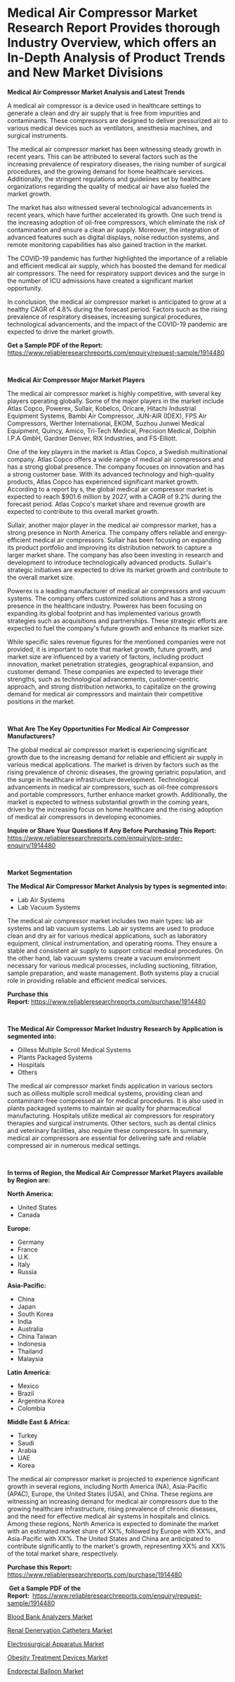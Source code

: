 <p><h1>Medical Air Compressor Market Research Report Provides thorough Industry Overview, which offers an In-Depth Analysis of Product Trends and New Market Divisions</h1></p><p><strong>Medical Air Compressor Market Analysis and Latest Trends</strong></p>
<p><p>A medical air compressor is a device used in healthcare settings to generate a clean and dry air supply that is free from impurities and contaminants. These compressors are designed to deliver pressurized air to various medical devices such as ventilators, anesthesia machines, and surgical instruments.</p><p>The medical air compressor market has been witnessing steady growth in recent years. This can be attributed to several factors such as the increasing prevalence of respiratory diseases, the rising number of surgical procedures, and the growing demand for home healthcare services. Additionally, the stringent regulations and guidelines set by healthcare organizations regarding the quality of medical air have also fueled the market growth.</p><p>The market has also witnessed several technological advancements in recent years, which have further accelerated its growth. One such trend is the increasing adoption of oil-free compressors, which eliminate the risk of contamination and ensure a clean air supply. Moreover, the integration of advanced features such as digital displays, noise reduction systems, and remote monitoring capabilities has also gained traction in the market.</p><p>The COVID-19 pandemic has further highlighted the importance of a reliable and efficient medical air supply, which has boosted the demand for medical air compressors. The need for respiratory support devices and the surge in the number of ICU admissions have created a significant market opportunity.</p><p>In conclusion, the medical air compressor market is anticipated to grow at a healthy CAGR of 4.8% during the forecast period. Factors such as the rising prevalence of respiratory diseases, increasing surgical procedures, technological advancements, and the impact of the COVID-19 pandemic are expected to drive the market growth.</p></p>
<p><strong>Get a Sample PDF of the Report:&nbsp;</strong> <a href="https://www.reliableresearchreports.com/enquiry/request-sample/1914480">https://www.reliableresearchreports.com/enquiry/request-sample/1914480</a></p>
<p>&nbsp;</p>
<p><strong>Medical Air Compressor Major Market Players</strong></p>
<p><p>The medical air compressor market is highly competitive, with several key players operating globally. Some of the major players in the market include Atlas Copco, Powerex, Sullair, Kobelco, Oricare, Hitachi Industrial Equipment Systems, Bambi Air Compressor, JUN-AIR (IDEX), FPS Air Compressors, Werther International, EKOM, Suzhou Junwei Medical Equipment, Quincy, Amico, Tri-Tech Medical, Precision Medical, Dolphin I.P.A GmbH, Gardner Denver, RIX Industries, and FS-Elliott.</p><p>One of the key players in the market is Atlas Copco, a Swedish multinational company. Atlas Copco offers a wide range of medical air compressors and has a strong global presence. The company focuses on innovation and has a strong customer base. With its advanced technology and high-quality products, Atlas Copco has experienced significant market growth. According to a report by s, the global medical air compressor market is expected to reach $901.6 million by 2027, with a CAGR of 9.2% during the forecast period. Atlas Copco's market share and revenue growth are expected to contribute to this overall market growth.</p><p>Sullair, another major player in the medical air compressor market, has a strong presence in North America. The company offers reliable and energy-efficient medical air compressors. Sullair has been focusing on expanding its product portfolio and improving its distribution network to capture a larger market share. The company has also been investing in research and development to introduce technologically advanced products. Sullair's strategic initiatives are expected to drive its market growth and contribute to the overall market size.</p><p>Powerex is a leading manufacturer of medical air compressors and vacuum systems. The company offers customized solutions and has a strong presence in the healthcare industry. Powerex has been focusing on expanding its global footprint and has implemented various growth strategies such as acquisitions and partnerships. These strategic efforts are expected to fuel the company's future growth and enhance its market size.</p><p>While specific sales revenue figures for the mentioned companies were not provided, it is important to note that market growth, future growth, and market size are influenced by a variety of factors, including product innovation, market penetration strategies, geographical expansion, and customer demand. These companies are expected to leverage their strengths, such as technological advancements, customer-centric approach, and strong distribution networks, to capitalize on the growing demand for medical air compressors and maintain their competitive positions in the market.</p></p>
<p>&nbsp;</p>
<p><strong>What Are The Key Opportunities For Medical Air Compressor Manufacturers?</strong></p>
<p><p>The global medical air compressor market is experiencing significant growth due to the increasing demand for reliable and efficient air supply in various medical applications. The market is driven by factors such as the rising prevalence of chronic diseases, the growing geriatric population, and the surge in healthcare infrastructure development. Technological advancements in medical air compressors, such as oil-free compressors and portable compressors, further enhance market growth. Additionally, the market is expected to witness substantial growth in the coming years, driven by the increasing focus on home healthcare and the rising adoption of medical air compressors in developing economies.</p></p>
<p><strong>Inquire or Share Your Questions If Any Before Purchasing This Report:</strong> <a href="https://www.reliableresearchreports.com/enquiry/pre-order-enquiry/1914480">https://www.reliableresearchreports.com/enquiry/pre-order-enquiry/1914480</a></p>
<p>&nbsp;</p>
<p><strong>Market Segmentation</strong></p>
<p><strong>The Medical Air Compressor Market Analysis by types is segmented into:</strong></p>
<p><ul><li>Lab Air Systems</li><li>Lab Vacuum Systems</li></ul></p>
<p><p>The medical air compressor market includes two main types: lab air systems and lab vacuum systems. Lab air systems are used to produce clean and dry air for various medical applications, such as laboratory equipment, clinical instrumentation, and operating rooms. They ensure a stable and consistent air supply to support critical medical procedures. On the other hand, lab vacuum systems create a vacuum environment necessary for various medical processes, including suctioning, filtration, sample preparation, and waste management. Both systems play a crucial role in providing reliable and efficient medical services.</p></p>
<p><strong>Purchase this Report:&nbsp;</strong><a href="https://www.reliableresearchreports.com/purchase/1914480">https://www.reliableresearchreports.com/purchase/1914480</a></p>
<p>&nbsp;</p>
<p><strong>The Medical Air Compressor Market Industry Research by Application is segmented into:</strong></p>
<p><ul><li>Oilless Multiple Scroll Medical Systems</li><li>Plants Packaged Systems</li><li>Hospitals</li><li>Others</li></ul></p>
<p><p>The medical air compressor market finds application in various sectors such as oilless multiple scroll medical systems, providing clean and contaminant-free compressed air for medical procedures. It is also used in plants packaged systems to maintain air quality for pharmaceutical manufacturing. Hospitals utilize medical air compressors for respiratory therapies and surgical instruments. Other sectors, such as dental clinics and veterinary facilities, also require these compressors. In summary, medical air compressors are essential for delivering safe and reliable compressed air in numerous medical settings.</p></p>
<p>&nbsp;</p>
<p><strong>In terms of Region, the Medical Air Compressor Market Players available by Region are:</strong></p>
<p>
    <p> <strong> North America: </strong>
        <ul>
            <li>United States</li>
            <li>Canada</li>
        </ul>
        </p> 
    <p> <strong> Europe: </strong>
        <ul>
            <li>Germany</li>
            <li>France</li>
            <li>U.K.</li>
            <li>Italy</li>
            <li>Russia</li>
        </ul>
        </p> 
    <p> <strong> Asia-Pacific: </strong>
        <ul>
            <li>China</li>
            <li>Japan</li>
            <li>South Korea</li>
            <li>India</li>
            <li>Australia</li>
            <li>China Taiwan</li>
            <li>Indonesia</li>
            <li>Thailand</li>
            <li>Malaysia</li>
        </ul>
        </p> 
    <p> <strong> Latin America: </strong>
        <ul>
            <li>Mexico</li>
            <li>Brazil</li>
            <li>Argentina Korea</li>
            <li>Colombia</li>
        </ul>
        </p> 
    <p> <strong> Middle East & Africa: </strong>
        <ul>
            <li>Turkey</li>
            <li>Saudi</li>
            <li>Arabia</li>
            <li>UAE</li>
            <li>Korea</li>
        </ul>
    </p>
    </p>
<p><p>The medical air compressor market is projected to experience significant growth in several regions, including North America (NA), Asia-Pacific (APAC), Europe, the United States (USA), and China. These regions are witnessing an increasing demand for medical air compressors due to the growing healthcare infrastructure, rising prevalence of chronic diseases, and the need for effective medical air systems in hospitals and clinics. Among these regions, North America is expected to dominate the market with an estimated market share of XX%, followed by Europe with XX%, and Asia-Pacific with XX%. The United States and China are anticipated to contribute significantly to the market's growth, representing XX% and XX% of the total market share, respectively.</p></p>
<p><strong>Purchase this Report: </strong><a href="https://www.reliableresearchreports.com/purchase/1914480">https://www.reliableresearchreports.com/purchase/1914480</a></p>
<p>&nbsp;<strong>Get a Sample PDF of the Report:&nbsp;&nbsp;</strong><a href="https://www.reliableresearchreports.com/enquiry/request-sample/1914480">https://www.reliableresearchreports.com/enquiry/request-sample/1914480</a></p>
<p><strong></strong></p>
<p><p><a href="https://github.com/Chiragrp26/Market-Research-Report-List-2/blob/main/blood-bank-analyzers-market.md">Blood Bank Analyzers Market</a></p><p><a href="https://github.com/rexevange/Market-Research-Report-List-2/blob/main/renal-denervation-catheters-market.md">Renal Denervation Catheters Market</a></p><p><a href="https://github.com/AKSHATREPORTPRIME/Market-Research-Report-List-2/blob/main/electrosurgical-apparatus-market.md">Electrosurgical Apparatus Market</a></p><p><a href="https://github.com/santosh758595/Market-Research-Report-List-2/blob/main/obesity-treatment-devices-market.md">Obesity Treatment Devices Market</a></p><p><a href="https://github.com/lilstefpacute/Market-Research-Report-List-2/blob/main/endorectal-balloon-market.md">Endorectal Balloon Market</a></p></p>